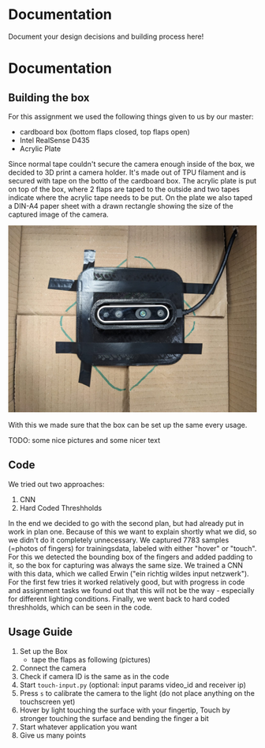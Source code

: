 # Documentation

Document your design decisions and building process here!

# Documentation

## Building the box

For this assignment we used the following things given to us by our master:
- cardboard box (bottom flaps closed, top flaps open)
- Intel RealSense D435
- Acrylic Plate

Since normal tape couldn't secure the camera enough inside of the box, we decided to 3D print a camera holder. It's made out of TPU filament and is secured with tape on the botto of the cardboard box. The acrylic plate is put on top of the box, where 2 flaps are taped to the outside and two tapes indicate where the acrylic tape needs to be put. On the plate we also taped a DIN-A4 paper sheet with a drawn rectangle showing the size of the captured image of the camera.

![3d printed camera cage](/assets/camera_holder.jpeg)

With this we made sure that the box can be set up the same every usage.

TODO: some nice pictures and some nicer text

## Code

We tried out two approaches:
1. CNN
2. Hard Coded Threshholds

In the end we decided to go with the second plan, but had already put in work in plan one. Because of this we want to explain shortly what we did, so we didn't do it completely unnecessary. 
We captured 7783 samples (=photos of fingers) for trainingsdata, labeled with either "hover" or "touch". For this we detected the bounding box of the fingers and added padding to it, so the box for capturing was always the same size. We trained a CNN with this data, which we called Erwin ("ein richtig wildes input netzwerk"). For the first few tries it worked relatively good, but with progress in code and assignment tasks we found out that this will not be the way - especially for different lighting conditions. Finally, we went back to hard coded threshholds, which can be seen in the code.

## Usage Guide

1. Set up the Box
    - tape the flaps as following (pictures)
2. Connect the camera
3. Check if camera ID is the same as in the code 
4. Start `touch-input.py` (optional: input params video_id and receiver ip)
5. Press `s` to calibrate the camera to the light (do not place anything on the touchscreen yet)
6. Hover by light touching the surface with your fingertip, Touch by stronger touching the surface and bending the finger a bit
7. Start whatever application you want
8. Give us many points


